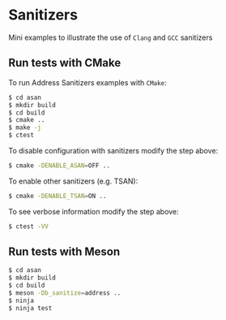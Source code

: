 
# Sanitizers


Mini examples to illustrate the use of `Clang` and `GCC` sanitizers


## Run tests with CMake

To run Address Sanitizers examples with `CMake`:  

```bash
$ cd asan
$ mkdir build
$ cd build 
$ cmake ..
$ make -j 
$ ctest
```

To disable configuration with sanitizers modify the step above:

```bash
$ cmake -DENABLE_ASAN=OFF ..
```

To enable other sanitizers (e.g. TSAN):

```bash
$ cmake -DENABLE_TSAN=ON ..
```

To see verbose information modify the step above:

```bash
$ ctest -VV
```

## Run tests with Meson

```bash
$ cd asan
$ mkdir build
$ cd build 
$ meson -Db_sanitize=address ..
$ ninja 
$ ninja test
```


